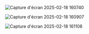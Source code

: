 
![Capture d'écran 2025-02-18 160740](https://github.com/user-attachments/assets/1ad80f69-88a4-421c-b8d2-e76deee35a7d)

![Capture d'écran 2025-02-18 160907](https://github.com/user-attachments/assets/1df81b17-c188-4a88-87b7-8fab85f5a6ee)

![Capture d'écran 2025-02-18 161108](https://github.com/user-attachments/assets/c569a7fd-3fbc-418a-9ffd-e833d45f32c0)
